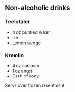 ## Non-alcoholic drinks

### Teetotaler
* 4 oz purified water
* Ice
* Lemon wedge

### Kremlin
* 4 oz sarcasm
* 1 oz angst
* Dash of irony

Serve over frozen resentment
